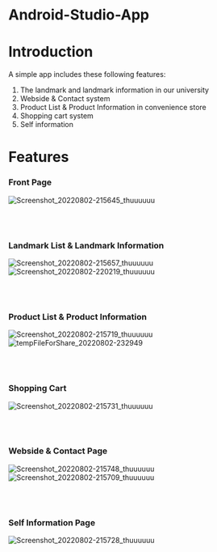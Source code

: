# Android-Studio-App

# Introduction
A simple app includes these following features:
1. The landmark and landmark information in our university
2. Webside & Contact system
3. Product List & Product Information in convenience store
4. Shopping cart system
5. Self information


# Features

### Front Page
![Screenshot_20220802-215645_thuuuuuu](https://user-images.githubusercontent.com/81616595/182409376-c57c3a37-a51b-4b0e-b70c-f4455a92424f.jpg)

<br></br>

### Landmark List & Landmark Information
![Screenshot_20220802-215657_thuuuuuu](https://user-images.githubusercontent.com/81616595/182412630-cad1ac35-2cc9-432a-987f-9d339c652a31.jpg) ![Screenshot_20220802-220219_thuuuuuu](https://user-images.githubusercontent.com/81616595/182413698-28645d76-d2b5-4fec-b0ea-06cf1f144a68.jpg)

<br></br>

### Product List & Product Information
![Screenshot_20220802-215719_thuuuuuu](https://user-images.githubusercontent.com/81616595/182412912-b871fd89-6436-4870-b37d-83633bc8d64c.jpg) ![tempFileForShare_20220802-232949](https://user-images.githubusercontent.com/81616595/182414086-34f447b5-4f91-46ee-bd4b-e7c84aedd45c.jpg)

<br></br>

### Shopping Cart
![Screenshot_20220802-215731_thuuuuuu](https://user-images.githubusercontent.com/81616595/182415008-55d1e0e8-27c5-4225-b957-916a2add55be.jpg)

<br></br>

### Webside & Contact Page
![Screenshot_20220802-215748_thuuuuuu](https://user-images.githubusercontent.com/81616595/182415418-a9698198-091b-451d-8a3d-4197b589d250.jpg) ![Screenshot_20220802-215709_thuuuuuu](https://user-images.githubusercontent.com/81616595/182415425-3ccd001d-140a-4c8e-b9f8-55d9c19e8fd6.jpg)

<br></br>

### Self Information Page
![Screenshot_20220802-215728_thuuuuuu](https://user-images.githubusercontent.com/81616595/182416120-fdb3d20a-518c-4cf2-bbad-3359dc01dd18.jpg)

